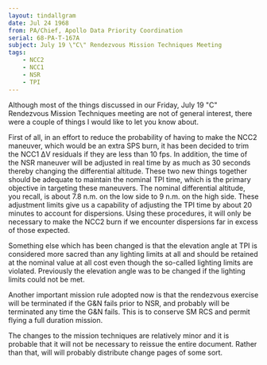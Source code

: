 ```yaml
---
layout: tindallgram
date: Jul 24 1968
from: PA/Chief, Apollo Data Priority Coordination
serial: 68-PA-T-167A
subject: July 19 \"C\" Rendezvous Mission Techniques Meeting
tags:
    - NCC2
    - NCC1
    - NSR
    - TPI
---
```

Although most of the things discussed in our Friday, July 19 \"C\"
Rendezvous Mission Techniques meeting are not of general interest,
there were a couple of things I would like to let you know about.

First of all, in an effort to reduce the probability of having to
make the NCC2 maneuver, which would be an extra SPS burn, it has
been decided to trim the NCC1 ΔV residuals if they are less than
10 fps.  In addition, the time of the NSR maneuver will be adjusted
in real time by as much as 30 seconds thereby changing the differential
altitude.  These two new things together should be adequate
to maintain the nominal TPI time, which is the primary objective in
targeting these maneuvers.  The nominal differential altitude, you
recall, is about 7.8 n.m. on the low side to 9 n.m. on the
high side.  These adjustment limits give us a capability of adjusting
the TPI time by about 20 minutes to account for dispersions.  Using
these procedures, it will only be necessary to make the NCC2 burn if we
encounter dispersions far in excess of those expected.

Something else which has been changed is that the elevation angle
at TPI is considered more sacred than any lighting limits at all and
should be retained at the nominal value at all cost even though the
so-called lighting limits are violated.  Previously the elevation angle
was to be changed if the lighting limits could not be met.

Another important mission rule adopted now is that the rendezvous exercise
will be terminated if the G&N fails prior to NSR, and probably will be
terminated any time the G&N fails.  This is to conserve SM RCS and permit
flying a full duration mission.

The changes to the mission techniques are relatively minor and it is
probable that it will not be necessary to reissue the entire document.
Rather than that, will will probably distribute change pages of some sort.